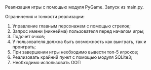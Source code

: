 Реализация игры с помощью модуля PyGame.
Запуск из main.py.

Ограничения и тонкости реализации:
1. Управление главным персонажем с помощью стрелок;
2. Запрос имени (никнейма) пользователя перед началом игры;
3. Подсчет очков;
4. У пользователя должна быть возможность как выиграть, так и
проиграть;
5. При завершении игры необходимо вывести топ-5 игроков;
6. Реализовать крайний пункт с помощью модуля SQLite3;
7. Необходимо использовать ООП
